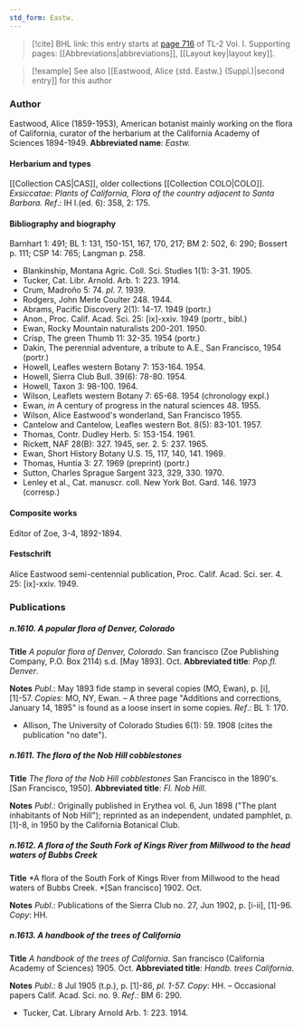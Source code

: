 ```yaml
---
std_form: Eastw.
---
```


> [!cite] BHL link: this entry starts at [page 716](https://www.biodiversitylibrary.org/page/33120847) of TL-2 Vol. I.
> Supporting pages: [[Abbreviations|abbreviations]], [[Layout key|layout key]].

> [!example] See also [[Eastwood, Alice {std. Eastw.} (Suppl.)|second entry]] for this author

### Author

Eastwood, Alice (1859-1953), American botanist mainly working on the flora of California, curator of the herbarium at the California Academy of Sciences 1894-1949. 
**Abbreviated name**: *Eastw.*

#### Herbarium and types

[[Collection CAS|CAS]], older collections [[Collection COLO|COLO]].
*Exsiccatae*: *Plants of California, Flora of the country adjacent to Santa Barbara.*
*Ref*.: IH I.(ed. 6): 358, 2: 175.

#### Bibliography and biography

Barnhart 1: 491; BL 1: 131, 150-151, 167, 170, 217; BM 2: 502, 6: 290; Bossert p. 111; CSP 14: 765; Langman p. 258.
- Blankinship, Montana Agric. Coll. Sci. Studies 1(1): 3-31. 1905.
- Tucker, Cat. Libr. Arnold. Arb. 1: 223. 1914.
- Crum, Madroño 5: 74. *pl*. 7. 1939.
- Rodgers, John Merle Coulter 248. 1944.
- Abrams, Pacific Discovery 2(1): 14-17. 1949 (portr.)
- Anon., Proc. Calif. Acad. Sci. 25: \[ix\]-xxiv. 1949 (portr., bibl.)
- Ewan, Rocky Mountain naturalists 200-201. 1950.
- Crisp, The green Thumb 11: 32-35. 1954 (portr.)
- Dakin, The perennial adventure, a tribute to A.E., San Francisco, 1954 (portr.)
- Howell, Leafles western Botany 7: 153-164. 1954.
- Howell, Sierra Club Bull. 39(6): 78-80. 1954.
- Howell, Taxon 3: 98-100. 1964.
- Wilson, Leaflets western Botany 7: 65-68. 1954 (chronology expl.)
- Ewan, *in* A century of progress in the natural sciences 48. 1955.
- Wilson, Alice Eastwood's wonderland, San Francisco 1955.
- Cantelow and Cantelow, Leafles western Bot. 8(5): 83-101. 1957.
- Thomas, Contr. Dudley Herb. 5: 153-154. 1961.
- Rickett, NAF 28(B): 327. 1945, ser. 2. 5: 237. 1965.
- Ewan, Short History Botany U.S. 15, 117, 140, 141. 1969.
- Thomas, Huntia 3: 27. 1969 (preprint) (portr.)
- Sutton, Charles Sprague Sargent 323, 329, 330. 1970.
- Lenley et al., Cat. manuscr. coll. New York Bot. Gard. 146. 1973 (corresp.)

#### Composite works

Editor of Zoe, 3-4, 1892-1894.

#### Festschrift

Alice Eastwood semi-centennial publication, Proc. Calif. Acad. Sci. ser. 4. 25: \[ix\]-xxiv. 1949.

### Publications

##### n.1610. A popular flora of Denver, Colorado

**Title**
*A popular flora of Denver, Colorado*. San francisco (Zoe Publishing Company, P.O. Box 2114) s.d. \[May 1893\]. Oct.
**Abbreviated title**: *Pop.fl. Denver*.

**Notes**
*Publ*.: May 1893 fide stamp in several copies (MO, Ewan), p. \[i\], \[1\]-57. *Copies*: MO, NY, Ewan. – A three page "Additions and corrections, January 14, 1895" is found as a loose insert in some copies.
*Ref*.: BL 1: 170.
- Allison, The University of Colorado Studies 6(1): 59. 1908 (cites the publication "no date").

##### n.1611. The flora of the Nob Hill cobblestones

**Title**
*The flora of the Nob Hill cobblestones* San Francisco in the 1890's. \[San Francisco, 1950\].
**Abbreviated title**: *Fl. Nob Hill*.

**Notes**
*Publ*.: Originally published in Erythea vol. 6, Jun 1898 ("The plant inhabitants of Nob Hill"); reprinted as an independent, undated pamphlet, p. \[1\]-8, in 1950 by the California Botanical Club.

##### n.1612. A flora of the South Fork of Kings River from Millwood to the head waters of Bubbs Creek

**Title**
*A flora of the South Fork of Kings River from Millwood to the head waters of Bubbs Creek. *\[San francisco\] 1902. Oct.

**Notes**
*Publ*.: Publications of the Sierra Club no. 27, Jun 1902, p. \[i-ii\], \[1\]-96. *Copy*: HH.

##### n.1613. A handbook of the trees of California

**Title**
*A handbook of the trees of California*. San francisco (California Academy of Sciences) 1905. Oct.
**Abbreviated title**: *Handb. trees California*.

**Notes**
*Publ*.: 8 Jul 1905 (t.p.), p. \[1\]-86, *pl. 1-57. Copy*: HH. – Occasional papers Calif. Acad. Sci. no. 9.
*Ref*.: BM 6: 290.
- Tucker, Cat. Library Arnold Arb. 1: 223. 1914.

